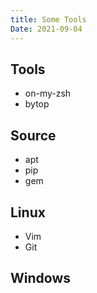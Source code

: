 ```yaml
---
title: Some Tools
Date: 2021-09-04
---
```


## Tools

- on-my-zsh
- bytop

## Source

- apt
- pip
- gem

## Linux

- Vim
- Git

## Windows


